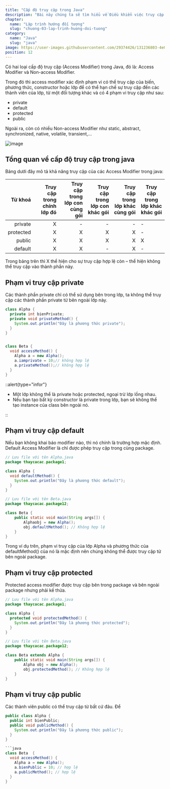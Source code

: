 ```yaml
---
title: "Cấp độ truy cập trong Java"
description: "Bài này chúng ta sẽ tìm hiểu về Điều khiển việc truy cập đến các thành viên của một lớp, tự học lập trình java, chia sẻ kiến thức về java"
chapter:
  name: "Lập trình hướng đối tượng"
  slug: "chuong-03-lap-trinh-huong-doi-tuong"
category:
  name: "Java"
  slug: "java"
image: https://user-images.githubusercontent.com/29374426/131236803-4e0e053a-1843-4d16-9306-46140849c6b4.png
position: 12
---
```


Có hai loại cấp độ truy cập (Access Modifier) trong Java, đó là: Access Modifier và Non-access Modifier.

Trong đó thì access modifier xác định phạm vi có thể truy cập của biến, phương thức, constructor hoặc lớp để có thể hạn chế sự truy cập đến các thành viên của lớp, từ một đối tượng khác và có 4 phạm vi truy cập như sau:

- private
- default
- protected
- public

Ngoài ra, còn có nhiều Non-access Modifier như static, abstract, synchronized, native, volatile, transient,...

![image](https://user-images.githubusercontent.com/29374426/131236803-4e0e053a-1843-4d16-9306-46140849c6b4.png)

## Tổng quan về cấp độ truy cập trong java

Bảng dưới đây mô tả khả năng truy cập của các Access Modifier trong java:

|   Từ khoá | Truy cập trong chính lớp đó | Truy cập trong lớp con cùng gói | Truy cập trong lớp con khác gói | Truy cập trong lớp khác cùng gói | Truy cập trong lớp khác khác gói |
| --------: | --------------------------: | ------------------------------: | ------------------------------: | -------------------------------: | -------------------------------- |
|   private |                           X |                               - |                               - |                                - | -                                |
| protected |                           X |                               X |                               X |                                X | -                                |
|    public |                           X |                               X |                               X |                                X | X                                |
|   default |                           X |                               X |                               - |                                X | -                                |

Trong bảng trên thì X thể hiện cho sự truy cập hợp lệ còn – thể hiện không thể truy cập vào thành phần này.

## Phạm vi truy cập private

Các thành phần private chỉ có thể sử dụng bên trong lớp, ta không thể truy cập các thành phần private từ bên ngoài lớp này.

<content-example />

```java
class Alpha {
  private int bienPrivate;
  private void privateMethod() {
    System.out.println("Đây là phương thức private");
  }
}


class Beta {
  void accessMethod() {
    Alpha a = new Alpha();
    a.iamprivate = 10;// không hợp lệ
    a.privateMethod();// không hợp lệ
  }
}
```

::alert{type="infor"}

<ul>
  <li>Một lớp không thể là private hoặc protected, ngoại trừ lớp lồng nhau.</li>
  <li>Nếu bạn tạo bất kỳ constructor là private trong lớp, bạn sẽ không thể tạo instance của class bên ngoài nó.</li>
</ul>
::

## Phạm vi truy cập default

Nếu bạn không khai báo modifier nào, thì nó chính là trường hợp mặc định. Default Access Modifier là chỉ được phép truy cập trong cùng package.

<content-example />

```java
// Lưu file với tên Alpha.java
package thaycacac.package1;

class Alpha {
  void defaultMethod() {
    System.out.println("Đây là phương thức default");
  }
}
```

```java
// Lưu file với tên Beta.java
package thaycacac.package12;

class Beta {
    public static void main(String args[]) {
        Alphaobj = new Alpha();
        obj.defaultMethod(); // Không hợp lệ
    }
}
```

Trong ví dụ trên, phạm vi truy cập của lớp Alpha và phương thức của defaultMethod() của nó là mặc định nên chúng không thể được truy cập từ bên ngoài package.

## Phạm vi truy cập protected

Protected access modifier được truy cập bên trong package và bên ngoài package nhưng phải kế thừa.

<content-example />

```java
// Lưu file với tên Alpha.java
package thaycacac.package1;

class Alpha {
  protected void protectedMethod() {
    System.out.println("Đây là phương thức protected");
  }
}
```

```java
// Lưu file với tên Beta.java
package thaycacac.package12;

class Beta extends Alpha {
    public static void main(String args[]) {
        Alpha obj = new Alpha();
        obj.protectedMethod(); // Không hợp lệ
    }
}
```

## Phạm vi truy cập public

Các thành viên public có thể truy cập từ bất cứ đâu. Để

<content-example />

````java
public class Alpha {
  public int bienPublic;
  public void publicMethod() {
    System.out.println("Đây là phương thức public");
  }
}

```java
class Beta  {
  void accessMethod() {
    Alpha a = new Alpha();
    a.bienPublic = 10; // hợp lệ
    a.publicMethod(); // hợp lệ
  }
}
````

